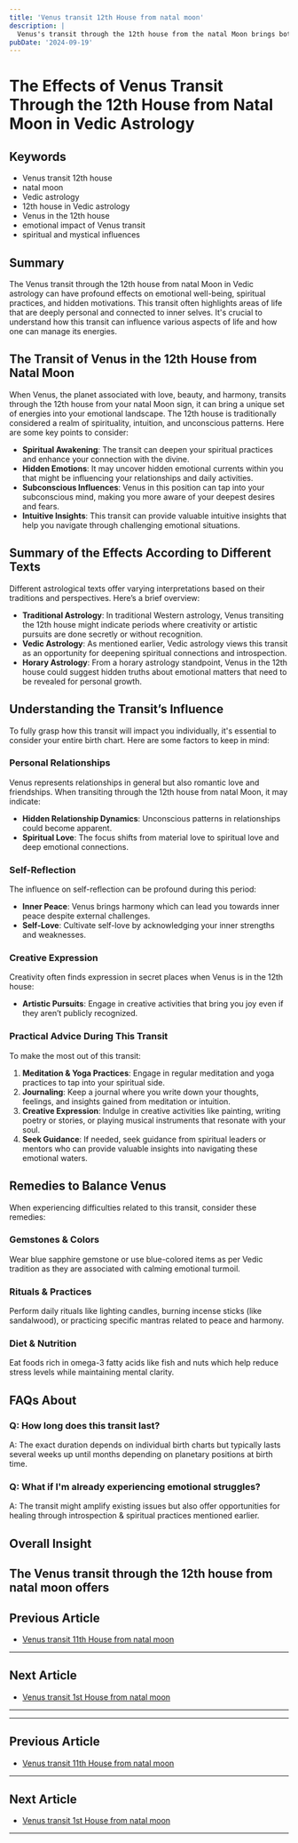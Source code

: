```yaml
---
title: 'Venus transit 12th House from natal moon'
description: |
  Venus's transit through the 12th house from the natal Moon brings both gains and losses, with an emphasis on sensual pleasures and material comforts. The individual may experience financial expenditure, indulgence in luxuries, and potential losses, but also satisfaction in personal life.
pubDate: '2024-09-19'
---
```


# The Effects of Venus Transit Through the 12th House from Natal Moon in Vedic Astrology

## Keywords
- Venus transit 12th house
- natal moon
- Vedic astrology
- 12th house in Vedic astrology
- Venus in the 12th house
- emotional impact of Venus transit
- spiritual and mystical influences

## Summary
The Venus transit through the 12th house from natal Moon in Vedic astrology can have profound effects on emotional well-being, spiritual practices, and hidden motivations. This transit often highlights areas of life that are deeply personal and connected to inner selves. It's crucial to understand how this transit can influence various aspects of life and how one can manage its energies.

## The Transit of Venus in the 12th House from Natal Moon

When Venus, the planet associated with love, beauty, and harmony, transits through the 12th house from your natal Moon sign, it can bring a unique set of energies into your emotional landscape. The 12th house is traditionally considered a realm of spirituality, intuition, and unconscious patterns. Here are some key points to consider:

- **Spiritual Awakening**: The transit can deepen your spiritual practices and enhance your connection with the divine.
- **Hidden Emotions**: It may uncover hidden emotional currents within you that might be influencing your relationships and daily activities.
- **Subconscious Influences**: Venus in this position can tap into your subconscious mind, making you more aware of your deepest desires and fears.
- **Intuitive Insights**: This transit can provide valuable intuitive insights that help you navigate through challenging emotional situations.

## Summary of the Effects According to Different Texts

Different astrological texts offer varying interpretations based on their traditions and perspectives. Here’s a brief overview:

- **Traditional Astrology**: In traditional Western astrology, Venus transiting the 12th house might indicate periods where creativity or artistic pursuits are done secretly or without recognition.
- **Vedic Astrology**: As mentioned earlier, Vedic astrology views this transit as an opportunity for deepening spiritual connections and introspection.
- **Horary Astrology**: From a horary astrology standpoint, Venus in the 12th house could suggest hidden truths about emotional matters that need to be revealed for personal growth.

## Understanding the Transit’s Influence

To fully grasp how this transit will impact you individually, it's essential to consider your entire birth chart. Here are some factors to keep in mind:

### Personal Relationships
Venus represents relationships in general but also romantic love and friendships. When transiting through the 12th house from natal Moon, it may indicate:

- **Hidden Relationship Dynamics**: Unconscious patterns in relationships could become apparent.
- **Spiritual Love**: The focus shifts from material love to spiritual love and deep emotional connections.

### Self-Reflection
The influence on self-reflection can be profound during this period:

- **Inner Peace**: Venus brings harmony which can lead you towards inner peace despite external challenges.
- **Self-Love**: Cultivate self-love by acknowledging your inner strengths and weaknesses.

### Creative Expression
Creativity often finds expression in secret places when Venus is in the 12th house:

- **Artistic Pursuits**: Engage in creative activities that bring you joy even if they aren’t publicly recognized.
  
### Practical Advice During This Transit

To make the most out of this transit:

1. **Meditation & Yoga Practices**: Engage in regular meditation and yoga practices to tap into your spiritual side.
2. **Journaling**: Keep a journal where you write down your thoughts, feelings, and insights gained from meditation or intuition.
3. **Creative Expression**: Indulge in creative activities like painting, writing poetry or stories, or playing musical instruments that resonate with your soul.
4. **Seek Guidance**: If needed, seek guidance from spiritual leaders or mentors who can provide valuable insights into navigating these emotional waters.

## Remedies to Balance Venus

When experiencing difficulties related to this transit, consider these remedies:

### Gemstones & Colors
Wear blue sapphire gemstone or use blue-colored items as per Vedic tradition as they are associated with calming emotional turmoil.

### Rituals & Practices
Perform daily rituals like lighting candles, burning incense sticks (like sandalwood), or practicing specific mantras related to peace and harmony.

### Diet & Nutrition
Eat foods rich in omega-3 fatty acids like fish and nuts which help reduce stress levels while maintaining mental clarity.

## FAQs About

### Q: How long does this transit last?
A: The exact duration depends on individual birth charts but typically lasts several weeks up until months depending on planetary positions at birth time.

### Q: What if I'm already experiencing emotional struggles?
A: The transit might amplify existing issues but also offer opportunities for healing through introspection & spiritual practices mentioned earlier.

## Overall Insight

The Venus transit through the 12th house from natal moon offers
---

## Previous Article
- [Venus transit 11th House from natal moon](200611_Venus_transit_11th_House_from_natal_moon.md)

---

## Next Article
- [Venus transit 1st House from natal moon](200601_Venus_transit_1st_House_from_natal_moon.md)

---
---

## Previous Article
- [Venus transit 11th House from natal moon](200611_Venus_transit_11th_House_from_natal_moon.md)

---

## Next Article
- [Venus transit 1st House from natal moon](200601_Venus_transit_1st_House_from_natal_moon.md)

---
